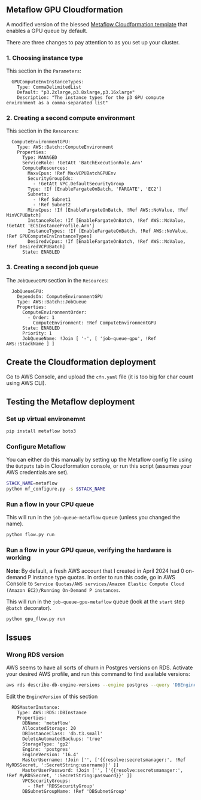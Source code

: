## Metaflow GPU Cloudformation

A modified version of the blessed [Metaflow Cloudformation template](https://github.com/outerbounds/metaflow-tools/blob/master/aws/cloudformation/metaflow-cfn-template.yml) that enables a GPU queue by default.

There are three changes to pay attention to as you set up your cluster.

### 1. Choosing instance type
This section in the `Parameters`:
```
  GPUComputeEnvInstanceTypes:
    Type: CommaDelimitedList
    Default: "p3.2xlarge,p3.8xlarge,p3.16xlarge"
    Description: "The instance types for the p3 GPU compute environment as a comma-separated list"
```

### 2. Creating a second compute environment

This section in the `Resources`:
```
  ComputeEnvironmentGPU:
    Type: AWS::Batch::ComputeEnvironment
    Properties:
      Type: MANAGED
      ServiceRole: !GetAtt 'BatchExecutionRole.Arn'
      ComputeResources:
        MaxvCpus: !Ref MaxVCPUBatchGPUEnv
        SecurityGroupIds:
          - !GetAtt VPC.DefaultSecurityGroup
        Type: !If [EnableFargateOnBatch, 'FARGATE', 'EC2']
        Subnets:
          - !Ref Subnet1
          - !Ref Subnet2
        MinvCpus: !If [EnableFargateOnBatch, !Ref AWS::NoValue, !Ref MinVCPUBatch]
        InstanceRole: !If [EnableFargateOnBatch, !Ref AWS::NoValue, !GetAtt 'ECSInstanceProfile.Arn']
        InstanceTypes: !If [EnableFargateOnBatch, !Ref AWS::NoValue, !Ref GPUComputeEnvInstanceTypes]
        DesiredvCpus: !If [EnableFargateOnBatch, !Ref AWS::NoValue, !Ref DesiredVCPUBatch]
      State: ENABLED
```

### 3. Creating a second job queue
The `JobQueueGPU` section in the `Resources`:
```
  JobQueueGPU:
    DependsOn: ComputeEnvironmentGPU
    Type: AWS::Batch::JobQueue
    Properties:
      ComputeEnvironmentOrder:
        - Order: 1
          ComputeEnvironment: !Ref ComputeEnvironmentGPU
      State: ENABLED
      Priority: 1
      JobQueueName: !Join [ '-', [ 'job-queue-gpu', !Ref AWS::StackName ] ]
```

## Create the Cloudformation deployment
Go to AWS Console, and upload the `cfn.yaml` file (it is too big for char count using AWS CLI). 

## Testing the Metaflow deployment

### Set up virtual environemnt
```bash
pip install metaflow boto3
```

### Configure Metaflow

You can either do this manually by setting up the Metaflow config file using the `Outputs` tab in Cloudformation console, or run this script (assumes your AWS credentials are set).
```bash
STACK_NAME=metaflow
python mf_configure.py -s $STACK_NAME
```

### Run a flow in your CPU queue

This will run in the `job-queue-metaflow` queue (unless you changed the name).
```bash
python flow.py run
```

### Run a flow in your GPU queue, verifying the hardware is working

**Note**: By default, a fresh AWS account that I created in April 2024 had 0 on-demand P instance type quotas.
In order to run this code, go in AWS Console to `Service Quotas/AWS services/Amazon Elastic Compute Cloud (Amazon EC2)/Running On-Demand P instances`.

This will run in the `job-queue-gpu-metaflow` queue (look at the `start` step `@batch` decorator).
```bash
python gpu_flow.py run
```

## Issues

### Wrong RDS version

AWS seems to have all sorts of churn in Postgres versions on RDS. 
Activate your desired AWS profile, and run this command to find available versions:
```bash
aws rds describe-db-engine-versions --engine postgres --query 'DBEngineVersions[].EngineVersion' --output table
```

Edit the `EngineVersion` of this section

```
  RDSMasterInstance:
    Type: AWS::RDS::DBInstance
    Properties:
      DBName: 'metaflow'
      AllocatedStorage: 20
      DBInstanceClass: 'db.t3.small'
      DeleteAutomatedBackups: 'true'
      StorageType: 'gp2'
      Engine: 'postgres'
      EngineVersion: '16.4'
      MasterUsername: !Join ['', ['{{resolve:secretsmanager:', !Ref MyRDSSecret, ':SecretString:username}}' ]]
      MasterUserPassword: !Join ['', ['{{resolve:secretsmanager:', !Ref MyRDSSecret, ':SecretString:password}}' ]]
      VPCSecurityGroups:
        - !Ref 'RDSSecurityGroup'
      DBSubnetGroupName: !Ref 'DBSubnetGroup'
```